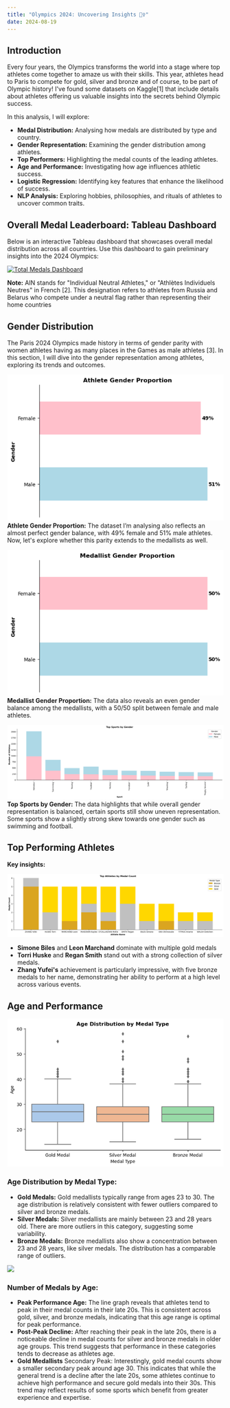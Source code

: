 ```yaml
---
title: "Olympics 2024: Uncovering Insights 🕵️‍♀️"
date: 2024-08-19
---
```


## Introduction

Every four years, the Olympics transforms the world into a stage where top athletes come together to amaze us with their skills. This year, athletes head to Paris to compete for gold, silver and bronze and of course, to be part of Olympic history! I've found some datasets on Kaggle[1] that include details about athletes offering us valuable insights into the secrets behind Olympic success.

In this analysis, I will explore:

- **Medal Distribution:** Analysing how medals are distributed by type and country.
- **Gender Representation:** Examining the gender distribution among athletes.
- **Top Performers:** Highlighting the medal counts of the leading athletes.
- **Age and Performance:** Investigating how age influences athletic success.
- **Logistic Regression:** Identifying key features that enhance the likelihood of success.
- **NLP Analysis:** Exploring hobbies, philosophies, and rituals of athletes to uncover common traits.


## Overall Medal Leaderboard: Tableau Dashboard

Below is an interactive Tableau dashboard that showcases overall medal distribution across all countries. Use this dashboard to gain preliminary insights into the 2024 Olympics:


<div class='tableauPlaceholder' id='viz1724083394699' style='position: relative'>
  <noscript>
    <a href='#'>
      <img alt='Total Medals Dashboard ' src='https://public.tableau.com/static/images/Ol/Olympics_2024/TotalMedalsDashboard/1_rss.png' style='border: none' />
    </a>
  </noscript>
  <object class='tableauViz' style='display:none;'>
    <param name='host_url' value='https%3A%2F%2Fpublic.tableau.com%2F' />
    <param name='embed_code_version' value='3' />
    <param name='site_root' value='' />
    <param name='name' value='Olympics_2024/TotalMedalsDashboard' />
    <param name='tabs' value='no' />
    <param name='toolbar' value='yes' />
    <param name='static_image' value='https://public.tableau.com/static/images/Ol/Olympics_2024/TotalMedalsDashboard/1.png' />
    <param name='animate_transition' value='yes' />
    <param name='display_static_image' value='yes' />
    <param name='display_spinner' value='yes' />
    <param name='display_overlay' value='yes' />
    <param name='display_count' value='yes' />
    <param name='language' value='en-GB' />
  </object>
</div>
<script type='text/javascript'>
  var divElement = document.getElementById('viz1724083394699');
  var vizElement = divElement.getElementsByTagName('object')[0];
  if (divElement.offsetWidth > 800) {
    vizElement.style.width='1000px'; vizElement.style.height='827px';
  } else if (divElement.offsetWidth > 500) {
    vizElement.style.width='1000px'; vizElement.style.height='827px';
  } else {
    vizElement.style.width='100%'; vizElement.style.height='1227px';
  }
  var scriptElement = document.createElement('script');
  scriptElement.src = 'https://public.tableau.com/javascripts/api/viz_v1.js';
  vizElement.parentNode.insertBefore(scriptElement, vizElement);
</script>



**Note:** AIN stands for "Individual Neutral Athletes," or "Athlètes Individuels Neutres" in French [2].  This designation refers to athletes from Russia and Belarus who compete under a neutral flag rather than representing their home countries

## Gender Distribution

The Paris 2024 Olympics made history in terms of gender parity with women athletes having as many places in the Games as male athletes [3]. In this section, I will dive into the gender representation among athletes, exploring its trends and outcomes.
 
 ![](../assets/images/athlete_gender.png)
**Athlete Gender Proportion:** The dataset I’m analysing also reflects an almost perfect gender balance, with 49% female and 51% male athletes. Now, let's explore whether this parity extends to the medallists as well.
 
 ![](assets/images/medallist_gender.png)
**Medallist Gender Proportion:** The data also reveals an even gender balance among the medallists, with a 50/50 split between female and male athletes. 

![](assets/images/top_sport_by_gender.png)
**Top Sports by Gender:** The data highlights that while overall gender representation is balanced, certain sports still show uneven representation. Some sports show a slightly strong skew towards one gender such as swimming and football.


## Top Performing Athletes
 
**Key insights:**

![](assets/images/top_athlete_medal_cnt.png)
- **Simone Biles** and **Leon Marchand** dominate with multiple gold medals
- **Torri Huske** and **Regan Smith** stand out with a strong collection of silver medals.
- **Zhang Yufei's** achievement is particularly impressive, with five bronze medals to her name, demonstrating her ability to perform at a high level across various events.


## Age and Performance

 ![](assets/images/age_by_medal_type.png)

### Age Distribution by Medal Type: 

- **Gold Medals:** Gold medallists typically range from ages 23 to 30. The age distribution is relatively consistent with fewer outliers compared to silver and bronze medals.
- **Silver Medals:** Silver medallists are mainly between 23 and 28 years old. There are more outliers in this category, suggesting some variability.
- **Bronze Medals:** Bronze medallists also show a concentration between 23 and 28 years, like silver medals. The distribution has a comparable range of outliers.


 ![](assets/images/num_medals_by_athlete.png)

### Number of Medals by Age:

- **Peak Performance Age:** The line graph reveals that athletes tend to peak in their medal counts in their late 20s. This is consistent across gold, silver, and bronze medals, indicating that this age range is optimal for peak performance.
- **Post-Peak Decline:** After reaching their peak in the late 20s, there is a noticeable decline in medal counts for silver and bronze medals in older age groups. This trend suggests that performance in these categories tends to decrease as athletes age.
- **Gold Medallists** Secondary Peak: Interestingly, gold medal counts show a smaller secondary peak around age 30. This indicates that while the general trend is a decline after the late 20s, some athletes continue to achieve high performance and secure gold medals into their 30s. This trend may reflect results of some sports which benefit from greater experience and expertise.
